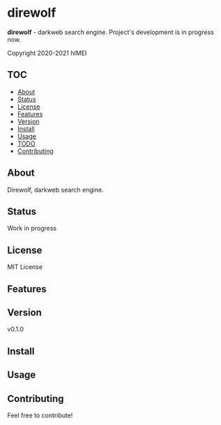 # direwolf

**direwolf** - darkweb search engine. Project's development is in progress now.

Copyright 2020-2021 hIMEI

## TOC
- [About](#about)
- [Status](#status)
- [License](#license)
- [Features](#features)
- [Version](#version)
- [Install](#install)
- [Usage](#usage)
- [TODO](#todo)
- [Contributing](#contributing)

## About

Direwolf, darkweb search engine.

## Status

Work in progress

## License

MIT License

## Features

## Version

v0.1.0

## Install

## Usage

## Contributing

Feel free to contribute!